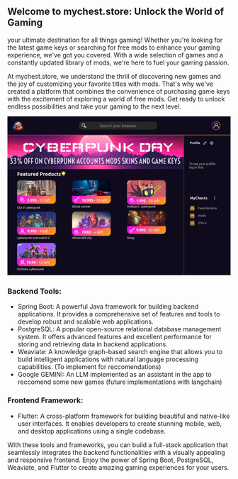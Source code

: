 ## Welcome to mychest.store: Unlock the World of Gaming
your ultimate destination for all things gaming! Whether you're looking for the latest game keys or searching for free mods to enhance your gaming experience, we've got you covered. With a wide selection of games and a constantly updated library of mods, we're here to fuel your gaming passion.

At mychest.store, we understand the thrill of discovering new games and the joy of customizing your favorite titles with mods. That's why we've created a platform that combines the convenience of purchasing game keys with the excitement of exploring a world of free mods. Get ready to unlock endless possibilities and take your gaming to the next level.

![Image](presentation/UI.png)


### Backend Tools:
- Spring Boot: A powerful Java framework for building backend applications. It provides a comprehensive set of features and tools to develop robust and scalable web applications.
- PostgreSQL: A popular open-source relational database management system. It offers advanced features and excellent performance for storing and retrieving data in backend applications.
- Weaviate: A knowledge graph-based search engine that allows you to build intelligent applications with natural language processing capabilities. (To implement for reccomendations)
- Google GEMINI: An LLM implemented as an assistant in the app to reccomend some new games (future implementations with langchain)

### Frontend Framework:
- Flutter: A cross-platform framework for building beautiful and native-like user interfaces. It enables developers to create stunning mobile, web, and desktop applications using a single codebase.

With these tools and frameworks, you can build a full-stack application that seamlessly integrates the backend functionalities with a visually appealing and responsive frontend. Enjoy the power of Spring Boot, PostgreSQL, Weaviate, and Flutter to create amazing gaming experiences for your users.